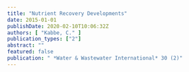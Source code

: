 ```yaml
---
title: "Nutrient Recovery Developments"
date: 2015-01-01
publishDate: 2020-02-10T10:06:32Z
authors: [ "Kabbe, C." ]
publication_types: ["2"]
abstract: ""
featured: false
publication: " *Water & Wastewater International* 30 (2)"
---
```


